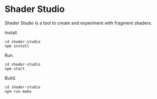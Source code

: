 # Shader Studio

Shader Studio is a tool to create and experiment with fragment shaders.

Install.
```
cd shader-studio
npm install
```

Run.
```
cd shader-studio
npm start
```

Build.
```
cd shader-studio
npm run make
```